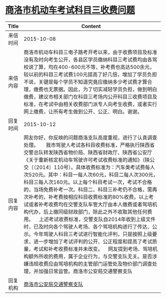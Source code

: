# <a href="http://www.shangluo.gov.cn/zmhd/ldxxxx.jsp?urltype=leadermail.LeaderMailContentUrl&wbtreeid=1112&leadermailid=3371">商洛市机动车考试科目三收费问题</a>
|Title|Content|
|:---:|---|
|来信时间|2015-10-08|
|来信内容|商洛市机动车科目三电子路考开考以来，由于收费项目及标准没有及时向考生公开，各县区学员缴纳科目三考试费均由各驾校说了算，均在400-600元不等，补考费也高达500余元，较以前的科目三考试费100元提高了好几倍，增加了学员负担不说，关键是每个学员不知道究竟应缴纳多少考试费才算合理，缴费也无票据。因此，为了切实减轻学员负担，做到明白缴费，建议市相关部门在科目三考场内公开科目三收费项目及标准，在考试中由相关收费部门派专人向考生收费，或者实行网上缴费，让所有考生做到公开、公正、明白。谢谢。|
|回复时间|2015-10-12|
|回复内容|网友你好，你反映的问题商洛支队高度重视，进行了认真调查处理。　　我市驾驶人考试各科目收费标准，严格执行陕西省交警总队转发陕西省物价局、陕西省财政厅、陕西省公安厅《关于重新核定机动车驾驶许可考试收费标准的通知》（陕公交〔（2014〕110号）。具体收费标准为：汽车类考试费每人次520元。其中：科目一每人次60元，科目二每人次300元，科目三每人次160元。以上每个科目考试一次，考试不合格的，当场免费补考一次。科目二、科目三补考仍不合格，需再次补考的，补考费按相应科目收费标准的80%收费。以上考试或者补考收费均在交警支队车管大厅由本人缴费或者驾培机构代办，后上缴同级财政部门，除此之外不收取其他任何费用。    上述考试收费标准，交警支队自2014年收到上级文件时，已及时向各个驾驶人考场、各个驾培机构进行了传达、公示。今年驾驶人科目三考试进行智能化评判，只是按照上级要求，进一步增加了考试评判的公开、公正程度和提高了考试质量，考试和补考收费标准并未改变。    网友提到考场、驾培机构额外所收的费用，属于企业行为，与交警支队无关。是否涉嫌违规收费应由驾培机构的主管部门运管处及物价部门调查处理，并加强日常监管。商洛市公安局交通警察支队|
|回复机构|<a href="../../categories/agencies/商洛市公安局交通警察支队.md">商洛市公安局交通警察支队</a>|
